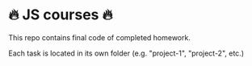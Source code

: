 # 🔥 JS courses 🔥
This repo contains final code of completed homework.

Each task is located  in its own folder (e.g. "project-1", "project-2", etc.)
